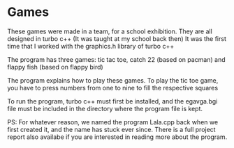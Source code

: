 # Games

These games were made in a team, for a school exhibition. They are all designed in turbo c++ (It was taught at my school back then)
It was the first time that I worked with the graphics.h library of turbo c++

The program has three games: tic tac toe, catch 22 (based on pacman) and flappy fish (based on flappy bird)

The program explains how to play these games. To play the tic toe game, you have to press numbers from one to nine to fill the respective squares

To run the program, turbo c++ must first be installed, and the egavga.bgi file must be included in the directory where the program file is kept.

PS: For whatever reason, we named the program Lala.cpp back when we first created it, and the name has stuck ever since. There is a full project report also availabe if you are interested in reading more about the program.
